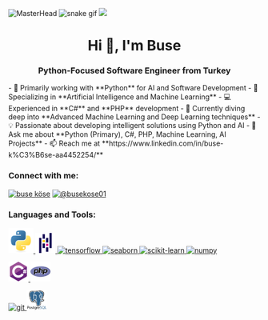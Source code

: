 ![MasterHead](https://btdersi.com/wp-content/uploads/2022/09/lesson-page-bg.jpg)
![snake gif](https://github.com/busekosee/busekosee/blob/output/github-contribution-grid-snake.gif)
![](https://komarev.com/ghpvc/?username=busekosee&color=blue)
<h1 align="center">Hi 👋, I'm Buse</h1>
<h3 align="center">Python-Focused Software Engineer from Turkey</h3>
- 🐍 Primarily working with **Python** for AI and Software Development
- 🔬 Specializing in **Artificial Intelligence and Machine Learning**
- 💻 Experienced in **C#** and **PHP** development
- 🌱 Currently diving deep into **Advanced Machine Learning and Deep Learning techniques**
- 💡 Passionate about developing intelligent solutions using Python and AI
- 💬 Ask me about **Python (Primary), C#, PHP, Machine Learning, AI Projects**
- 📫 Reach me at **https://www.linkedin.com/in/buse-k%C3%B6se-aa4452254/**
<h3 align="left">Connect with me:</h3>
<p align="left">
  <a href="https://www.linkedin.com/in/buse-k%C3%B6se-aa4452254/" target="blank"><img align="center" src="https://raw.githubusercontent.com/rahuldkjain/github-profile-readme-generator/master/src/images/icons/Social/linked-in-alt.svg" alt="buse köse" height="30" width="40" /></a>
  <a href="https://medium.com/@busekose01" target="blank"><img align="center" src="https://raw.githubusercontent.com/rahuldkjain/github-profile-readme-generator/master/src/images/icons/Social/medium.svg" alt="@busekose01" height="30" width="40" /></a>
</p>
<h3 align="left">Languages and Tools:</h3>
<p align="left"> 
  <!-- Python tools and frameworks first -->
  <a href="https://www.python.org" target="_blank" rel="noreferrer"> <img src="https://raw.githubusercontent.com/devicons/devicon/master/icons/python/python-original.svg" alt="python" width="50" height="50"/> </a>
  <a href="https://pandas.pydata.org/" target="_blank" rel="noreferrer"> <img src="https://raw.githubusercontent.com/devicons/devicon/2ae2a900d2f041da66e950e4d48052658d850630/icons/pandas/pandas-original.svg" alt="pandas" width="40" height="40"/> </a>
  <a href="https://www.tensorflow.org" target="_blank" rel="noreferrer"> <img src="https://www.vectorlogo.zone/logos/tensorflow/tensorflow-icon.svg" alt="tensorflow" width="40" height="40"/> </a>
  <a href="https://seaborn.pydata.org/" target="_blank" rel="noreferrer"> <img src="https://seaborn.pydata.org/_images/logo-mark-lightbg.svg" alt="seaborn" width="40" height="40"/> </a>
  <a href="https://scikit-learn.org/" target="_blank" rel="noreferrer"> <img src="https://upload.wikimedia.org/wikipedia/commons/0/05/Scikit_learn_logo_small.svg" alt="scikit-learn" width="40" height="40"/> </a>
  <a href="https://numpy.org/" target="_blank" rel="noreferrer"> <img src="https://www.vectorlogo.zone/logos/numpy/numpy-icon.svg" alt="numpy" width="40" height="40"/> </a>
  
  <!-- C# and PHP next, slightly smaller -->
  <a href="https://www.w3schools.com/cs/" target="_blank" rel="noreferrer"> <img src="https://raw.githubusercontent.com/devicons/devicon/master/icons/csharp/csharp-original.svg" alt="csharp" width="40" height="40"/> </a>
  <a href="https://www.php.net" target="_blank" rel="noreferrer"> <img src="https://raw.githubusercontent.com/devicons/devicon/master/icons/php/php-original.svg" alt="php" width="40" height="40"/> </a>
  
  <!-- Other tools -->
  <a href="https://git-scm.com/" target="_blank" rel="noreferrer"> <img src="https://www.vectorlogo.zone/logos/git-scm/git-scm-icon.svg" alt="git" width="40" height="40"/> </a>
  <a href="https://www.postgresql.org" target="_blank" rel="noreferrer"> <img src="https://raw.githubusercontent.com/devicons/devicon/master/icons/postgresql/postgresql-original-wordmark.svg" alt="postgresql" width="40" height="40"/> </a>
</p>
